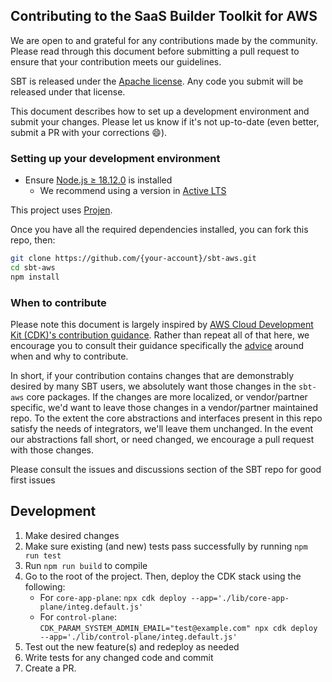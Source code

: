 ## Contributing to the SaaS Builder Toolkit for AWS

We are open to and grateful for any contributions made by the community. Please read through this document before submitting a pull request to ensure that your contribution meets our guidelines.

SBT is released under the [Apache license](http://aws.amazon.com/apache2.0/). Any code you submit will be released under that license.

This document describes how to set up a development environment and submit your changes. Please let us know if it's not up-to-date (even better, submit a PR with your corrections :smile:).

### Setting up your development environment

* Ensure [Node.js ≥ 18.12.0](https://nodejs.org/download/release/latest-v18.x/) is installed
  * We recommend using a version in [Active LTS](https://nodejs.org/en/about/previous-releases)
 
This project uses [Projen](https://projen.io).

Once you have all the required dependencies installed, you can fork this repo, then:

```sh
git clone https://github.com/{your-account}/sbt-aws.git
cd sbt-aws
npm install
```

### When to contribute

Please note this document is largely inspired by [AWS Cloud Development Kit (CDK)'s contribution guidance](https://github.com/aws/aws-cdk/blob/main/CONTRIBUTING.md). Rather than repeat all of that here, we encourage you to consult their guidance specifically the [advice](https://github.com/aws/aws-cdk/blob/main/CONTRIBUTING.md#demonstrating-value) around when and why to contribute.

In short, if your contribution contains changes that are demonstrably desired by many SBT users, we absolutely want those changes in the `sbt-aws` core packages. If the changes are more localized, or vendor/partner specific, we'd want to leave those changes in a vendor/partner maintained repo. To the extent the core abstractions and interfaces present in this repo satisfy the needs of integrators, we'll leave them unchanged. In the event our abstractions fall short, or need changed, we encourage a pull request with those changes.

Please consult the issues and discussions section of the SBT repo for good first issues

## Development

1. Make desired changes
1. Make sure existing (and new) tests pass successfully by running `npm run test`
1. Run `npm run build` to compile
1. Go to the root of the project. Then, deploy the CDK stack using the following:
   - For `core-app-plane`: `npx cdk deploy --app='./lib/core-app-plane/integ.default.js'`
   - For `control-plane`: `CDK_PARAM_SYSTEM_ADMIN_EMAIL="test@example.com" npx cdk deploy --app='./lib/control-plane/integ.default.js'`
1. Test out the new feature(s) and redeploy as needed
1. Write tests for any changed code and commit
1. Create a PR.

